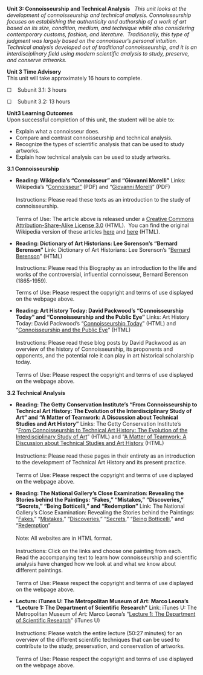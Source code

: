 **Unit 3: Connoisseurship and Technical Analysis** <span id="3"></span> 
*This unit looks at the development of connoisseurship and technical
analysis. Connoisseurship focuses on establishing the authenticity and
authorship of a work of art based on its size, condition, medium, and
technique while also considering contemporary customs, fashion, and
literature.  Traditionally, this type of judgment was largely based on
the connoisseur’s personal intuition.  Technical analysis developed out
of traditional connoisseurship, and it is an interdisciplinary field
using modern scientific analysis to study, preserve, and conserve
artworks.*

**Unit 3 Time Advisory**  
This unit will take approximately 16 hours to complete.

☐    Subunit 3.1: 3 hours

☐    Subunit 3.2: 13 hours

**Unit3 Learning Outcomes**  
Upon successful completion of this unit, the student will be able to:

-   Explain what a connoisseur does.
-   Compare and contrast connoisseurship and technical analysis.
-   Recognize the types of scientific analysis that can be used to study
    artworks.
-   Explain how technical analysis can be used to study artworks.

**3.1 Connoisseurship** <span id="3.1"></span> 
-   **Reading: Wikipedia’s “Connoisseur” and “Giovanni Morelli”**
    Links: Wikipedia’s
    “[Connoisseur”](http://www.saylor.org/site/wp-content/uploads/2011/03/Wikipedias-Connoisseur-.pdf)
    (PDF) and “[Giovanni
    Morelli](http://www.saylor.org/site/wp-content/uploads/2011/03/Wikipedias-Giovanni-Morelli.pdf)”
    (PDF)  
        
     Instructions: Please read these texts as an introduction to the
    study of connoisseurship.  
        
     Terms of Use: The article above is released under a [Creative
    Commons Attribution-Share-Alike License
    3.0](http://creativecommons.org/licenses/by-sa/3.0/) (HTML).  You
    can find the original Wikipedia version of these articles
    [here](http://en.wikipedia.org/wiki/Connoisseurship) and
    [here](http://en.wikipedia.org/wiki/Giovanni_Morelli) (HTML).

-   **Reading: Dictionary of Art Historians: Lee Sorenson’s “Bernard
    Berenson”**
    Link: Dictionary of Art Historians: Lee Sorenson’s “[Bernard
    Berenson](http://www.dictionaryofarthistorians.org/berensonb.htm)”
    (HTML)  
      
     Instructions: Please read this Biography as an introduction to the
    life and works of the controversial, influential connoisseur,
    Bernard Berenson (1865-1959).   
      
     Terms of Use: Please respect the copyright and terms of use
    displayed on the webpage above.

-   **Reading: Art History Today: David Packwood’s “Connoisseurship
    Today” and “Connoisseurship and the Public Eye”**
    Links: Art History Today: David Packwood’s “[Connoisseurship
    Today](http://artintheblood.typepad.com/art_history_today/2010/07/connoisseurship-today.html)”
    (HTML) and “[Connoisseurship and the Public
    Eye](http://artintheblood.typepad.com/art_history_today/2010/09/connoisseurship-and-the-public-eye.html)”
    (HTML)  
        
     Instructions: Please read these blog posts by David Packwood as an
    overview of the history of Connoisseurship, its proponents and
    opponents, and the potential role it can play in art historical
    scholarship today.  
        
     Terms of Use: Please respect the copyright and terms of use
    displayed on the webpage above.

**3.2 Technical Analysis** <span id="3.2"></span> 
-   **Reading: The Getty Conservation Institute’s “From Connoisseurship
    to Technical Art History: The Evolution of the Interdisciplinary
    Study of Art” and “A Matter of Teamwork: A Discussion about
    Technical Studies and Art History”**
    Links: The Getty Conservation Institute’s “[From Connoisseurship to
    Technical Art History: The Evolution of the Interdisciplinary Study
    of
    Art](http://www.getty.edu/conservation/publications/newsletters/20_1/feature.html)”
    (HTML) and “[A Matter of Teamwork: A Discussion about Technical
    Studies and Art
    History](http://www.getty.edu/conservation/publications/newsletters/20_1/dialogue.html)
    (HTML)  
        
     Instructions: Please read these pages in their entirety as an
    introduction to the development of Technical Art History and its
    present practice.  
        
     Terms of Use: Please respect the copyright and terms of use
    displayed on the webpage above.

-   **Reading: The National Gallery’s Close Examination: Revealing the
    Stories behind the Paintings: “Fakes,” “Mistakes,” “Discoveries,”
    “Secrets,” “Being Botticelli,” and “Redemption”**
    Link: The National Gallery’s Close Examination: Revealing the
    Stories behind the Paintings:
    “[Fakes](http://www.nationalgallery.org.uk/paintings/research/close-examination/fakes/),”
    “[Mistakes](http://www.nationalgallery.org.uk/paintings/research/close-examination/mistakes/),”
    “[Discoveries](http://www.nationalgallery.org.uk/paintings/research/close-examination/discoveries/),”
    “[Secrets](http://www.nationalgallery.org.uk/paintings/research/close-examination/secrets/),”
    “[Being
    Botticelli](http://www.nationalgallery.org.uk/paintings/research/being-botticelli),”
    and
    “[Redemption](http://www.nationalgallery.org.uk/paintings/research/close-examination/redemption/)”  
        
     Note: All websites are in HTML format.  
        
     Instructions: Click on the links and choose one painting from
    each.  Read the accompanying text to learn how connoisseurship and
    scientific analysis have changed how we look at and what we know
    about different paintings.  
        
     Terms of Use: Please respect the copyright and terms of use
    displayed on the webpage above.

-   **Lecture: iTunes U: The Metropolitan Museum of Art: Marco Leona’s
    “Lecture 1: The Department of Scientific Research”**
    Link: iTunes U: The Metropolitan Museum of Art: Marco Leona’s
    “[Lecture 1: The Department of Scientific
    Research](http://deimos3.apple.com/WebObjects/Core.woa/Browse/metmuseum.org.1657074426.01657074428)”
    (iTunes U)  
        
     Instructions: Please watch the entire lecture (50:27 minutes) for
    an overview of the different scientific techniques that can be used
    to contribute to the study, preservation, and conservation of
    artworks.  
        
     Terms of Use: Please respect the copyright and terms of use
    displayed on the webpage above.


